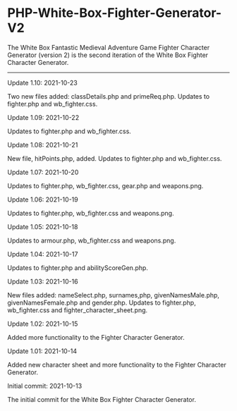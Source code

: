 # PHP-White-Box-Fighter-Generator-V2
The White Box Fantastic Medieval Adventure Game Fighter Character Generator (version 2) is the second iteration of the White Box Fighter Character Generator.


--------------------




Update 1.10: 2021-10-23

Two new files added: classDetails.php and primeReq.php.  Updates to fighter.php and wb_fighter.css.



Update 1.09: 2021-10-22

Updates to fighter.php and wb_fighter.css.


Update 1.08: 2021-10-21

New file, hitPoints.php, added. Updates to fighter.php and wb_fighter.css.


Update 1.07: 2021-10-20

Updates to fighter.php, wb_fighter.css, gear.php and weapons.png.


Update 1.06: 2021-10-19

Updates to fighter.php, wb_fighter.css and weapons.png.



Update 1.05: 2021-10-18

Updates to armour.php, wb_fighter.css and weapons.png.



Update 1.04: 2021-10-17

Updates to fighter.php and abilityScoreGen.php. 


Update 1.03: 2021-10-16

New files added: nameSelect.php, surnames,php, givenNamesMale.php, givenNamesFemale.php and gender.php.  Updates to fighter.php, wb_fighter.css and fighter_character_sheet.png.


Update 1.02: 2021-10-15

Added more functionality to the Fighter Character Generator.




Update 1.01: 2021-10-14

Added new character sheet and more functionality to the Fighter Character Generator.




Initial commit: 2021-10-13

The initial commit for the White Box Fighter Character Generator.
